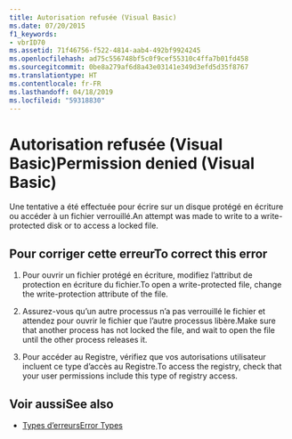 ```yaml
---
title: Autorisation refusée (Visual Basic)
ms.date: 07/20/2015
f1_keywords:
- vbrID70
ms.assetid: 71f46756-f522-4814-aab4-492bf9924245
ms.openlocfilehash: ad75c556748bf5c0f9cef55310c4ffa7b01fd458
ms.sourcegitcommit: 0be8a279af6d8a43e03141e349d3efd5d35f8767
ms.translationtype: HT
ms.contentlocale: fr-FR
ms.lasthandoff: 04/18/2019
ms.locfileid: "59318830"
---
```

# <a name="permission-denied-visual-basic"></a><span data-ttu-id="8fa45-102">Autorisation refusée (Visual Basic)</span><span class="sxs-lookup"><span data-stu-id="8fa45-102">Permission denied (Visual Basic)</span></span>
<span data-ttu-id="8fa45-103">Une tentative a été effectuée pour écrire sur un disque protégé en écriture ou accéder à un fichier verrouillé.</span><span class="sxs-lookup"><span data-stu-id="8fa45-103">An attempt was made to write to a write-protected disk or to access a locked file.</span></span>  
  
## <a name="to-correct-this-error"></a><span data-ttu-id="8fa45-104">Pour corriger cette erreur</span><span class="sxs-lookup"><span data-stu-id="8fa45-104">To correct this error</span></span>  
  
1. <span data-ttu-id="8fa45-105">Pour ouvrir un fichier protégé en écriture, modifiez l’attribut de protection en écriture du fichier.</span><span class="sxs-lookup"><span data-stu-id="8fa45-105">To open a write-protected file, change the write-protection attribute of the file.</span></span>  
  
2. <span data-ttu-id="8fa45-106">Assurez-vous qu’un autre processus n’a pas verrouillé le fichier et attendez pour ouvrir le fichier que l’autre processus libère.</span><span class="sxs-lookup"><span data-stu-id="8fa45-106">Make sure that another process has not locked the file, and wait to open the file until the other process releases it.</span></span>  
  
3. <span data-ttu-id="8fa45-107">Pour accéder au Registre, vérifiez que vos autorisations utilisateur incluent ce type d’accès au Registre.</span><span class="sxs-lookup"><span data-stu-id="8fa45-107">To access the registry, check that your user permissions include this type of registry access.</span></span>  
  
## <a name="see-also"></a><span data-ttu-id="8fa45-108">Voir aussi</span><span class="sxs-lookup"><span data-stu-id="8fa45-108">See also</span></span>

- [<span data-ttu-id="8fa45-109">Types d’erreurs</span><span class="sxs-lookup"><span data-stu-id="8fa45-109">Error Types</span></span>](../../../visual-basic/programming-guide/language-features/error-types.md)
